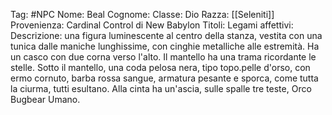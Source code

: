 Tag: #NPC
Nome: Beal
Cognome: 
Classe: Dio
Razza: [[Seleniti]]
Provenienza: Cardinal Control di New Babylon
Titoli: 
Legami affettivi: 
Descrizione: una figura luminescente al centro della stanza, vestita con una tunica dalle maniche lunghissime, con cinghie metalliche alle estremità. Ha un casco con due corna verso l'alto. Il mantello ha una trama ricordante le stelle. Sotto il mantello, una coda pelosa nera, tipo topo.pelle d'orso, con ermo cornuto, barba rossa sangue, armatura pesante e sporca, come tutta la ciurma, tutti esultano. Alla cinta ha un'ascia, sulle spalle tre teste, Orco Bugbear Umano.
